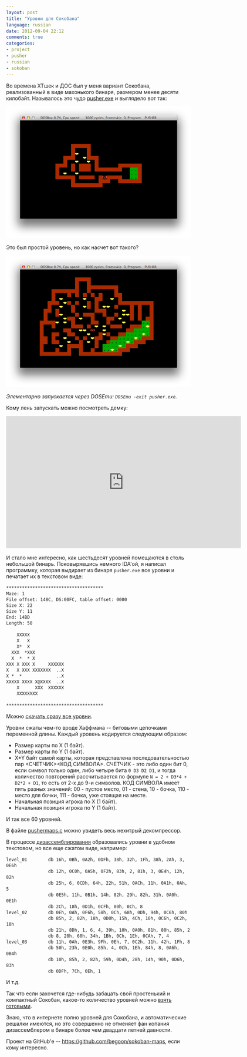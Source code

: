 ```yaml
---
layout: post
title: "Уровни для Сокобана"
language: russian
date: 2012-09-04 22:12
comments: true
categories: 
- project
- pusher
- russian
- sokoban
---
```

Во времена XTшек и ДОС был у меня вариант Сокобана, реализованный в виде
махонького бинаря, размером менее десяти килобайт. Называлось это чудо [pusher.exe][] и выглядело вот так:

[pusher.exe]: /files/pusher.zip

![](/images/blog/pusher-sokoban-level-01.png)

Это был простой уровень, но как насчет вот такого?

![](/images/blog/pusher-sokoban-level-59.png)

*Элементарно запускается через DOSEmu: `DOSEmu -exit pusher.exe`.*

Кому лень запускать можно посмотреть демку:

<iframe width="640" height="360" src="http://www.youtube.com/embed/3zi-ZuL6GKI" frameborder="0" allowfullscreen></iframe>

И стало мне интересно, как шестьдесят уровней помещаются в столь небольшой
бинарь. Поковырявшись немного IDA'ой, я написал программку, которая выдирает
из бинаря `pusher.exe` все уровни и печатает их в текстовом виде:

    *************************************
    Maze: 1
    File offset: 148C, DS:00FC, table offset: 0000
    Size X: 22
    Size Y: 11
    End: 14BD
    Length: 50

        XXXXX
        X   X
        X*  X
      XXX  *XXX
      X  *  * X
    XXX X XXX X     XXXXXX
    X   X XXX XXXXXXX  ..X
    X *  *             ..X
    XXXXX XXXX X@XXXX  ..X
        X      XXX  XXXXXX
        XXXXXXXX

    *************************************
    
Можно [скачать сразу все уровни][sokoban-maps-60-plain.txt].

[sokoban-maps-60-plain.txt]: https://raw.github.com/begoon/sokoban-maps/master/maps/sokoban-maps-60-plain.txt

Уровни сжаты чем-то вроде Хаффмана -- битовыми цепочками переменной длины.
Каждый уровень кодируется следующим образом:

* Размер карты по X (1 байт).
* Размер карты по Y (1 байт).
* X*Y байт самой карты, которая представлена последовательностью пар 
  <СЧЕТЧИК><КОД СИМВОЛА>. СЧЕТЧИК - это либо один бит 0, если символ
  только один, либо четыре бита `0 D3 D2 D1`, и тогда количество повторений
  рассчитывается по формуле `N = 2 + D3*4 + D2*2 + D1`, то есть от 2-х до
  9-и символов. КОД СИМВОЛА имеет пять разных значений: 00 - пустое место,
  01 - стена, 10 - бочка, 110 - место для бочки, 111 - бочка, уже стоящая
  на месте. 
* Начальная позиция игрока по X (1 байт).
* Начальная позиция игрока по Y (1 байт).

И так все 60 уровней.

В файле [pushermaps.c][] можно увидеть весь нехитрый декомпрессор.

[pushermaps.c]: https://github.com/begoon/sokoban-maps/blob/master/pushermaps.c

В процессе [дизассемблирования][pusher.lst] образовались уровни в удобном
текстовом, но все еще сжатом виде, например:

    level_01        db 16h, 0Bh, 0A2h, 0DFh, 38h, 32h, 1Fh, 38h, 2Ah, 3, 0E6h
                    db 12h, 0C0h, 0A5h, 0F2h, 83h, 2, 81h, 3, 0E4h, 12h, 82h
                    db 25h, 6, 0CDh, 64h, 22h, 51h, 0ACh, 11h, 0A1h, 0Ah, 5
                    db 0E5h, 11h, 0B1h, 14h, 82h, 29h, 82h, 31h, 0A0h, 0E1h
                    db 2Ch, 18h, 0D1h, 0CFh, 80h, 0Ch, 8
    level_02        db 0Eh, 0Ah, 0F6h, 58h, 0Ch, 68h, 0Dh, 94h, 0C6h, 80h
                    db 85h, 2, 82h, 18h, 0D0h, 15h, 4Ch, 10h, 0C6h, 0C2h, 18h
                    db 21h, 8Dh, 1, 6, 4, 39h, 10h, 0A0h, 81h, 80h, 85h, 2
                    db 8, 20h, 60h, 34h, 1Bh, 0Ch, 1Eh, 0CAh, 7, 4
    level_03        db 11h, 0Ah, 0E3h, 9Fh, 0Eh, 7, 0C2h, 11h, 42h, 1Fh, 8
                    db 50h, 23h, 0E0h, 85h, 4, 0Ch, 1Eh, 84h, 8, 0A6h, 0B4h
                    db 10h, 85h, 2, 82h, 59h, 0D4h, 28h, 14h, 90h, 0D6h, 83h
                    db 0DFh, 7Ch, 0Eh, 1

И т.д. 

Так что если захочется где-нибудь забацать свой простенький и компактный 
Сокобан, какое-то количество уровней можно
[взять готовыми][sokoban-maps-60-compressed.txt].

[pusher.lst]: https://github.com/begoon/sokoban-maps/blob/master/disasm/pusher.lst
[sokoban-maps-60-compressed.txt]: https://github.com/begoon/sokoban-maps/blob/master/maps/sokoban-maps-60-compressed.txt

Знаю, что в интернете полно уровней для Сокобана, и автоматические решалки
имеются, но это совершенно не отменяет фан копания дизассемблером в бинаре
более чем двадцати летней давности.

Проект на GitHub'e -- https://github.com/begoon/sokoban-maps, если кому
интересно.
